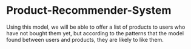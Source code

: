 # Product-Recommender-System
Using this model, we will be able to offer a list of products to users who have not bought them yet, but according to the patterns that the model found between users and products, they are likely to like them.
